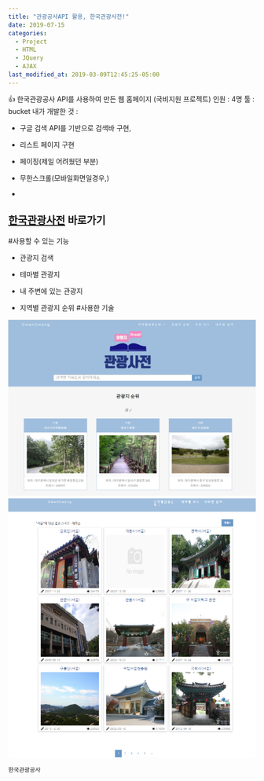 ```yaml
---
title: "관광공사API 활용, 한국관광사전!"
date: 2019-07-15
categories:
  - Project
  - HTML
  - JQuery
  - AJAX
last_modified_at: 2019-03-09T12:45:25-05:00
---
```

:+1:
한국관광공사 API를 사용하여 만든 웹 홈페이지 (국비지원 프로젝트)
인원 : 4명
툴 : bucket
내가 개발한 것 :
+ 구글 검색 API를 기반으로 검색바 구현,
* 리스트 페이지 구현
- 페이징(제일 어려웠던 부분)
- 무한스크롤(모바일화면일경우,)

-
[한국관광사전](https://jaewoong9302.cafe24.com) 바로가기
-

#사용할 수 있는 기능 
+ 관광지 검색
* 테마별 관광지
- 내 주변에 있는 관광지
+ 지역별 관광지 순위 
#사용한 기술

![관광사전이미지](/images/img1.PNG)
![리스트페이지](/images/img2.PNG)
```bash
한국관광공사
```
